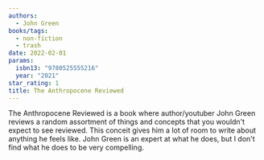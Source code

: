 ```yaml
---
authors:
  - John Green
books/tags:
  - non-fiction
  - trash
date: 2022-02-01
params:
  isbn13: "9780525555216"
  year: "2021"
star_rating: 1
title: The Anthropocene Reviewed
---
```


The Anthropocene Reviewed is a book where author/youtuber John Green reviews a random assortment of things and concepts that you wouldn't expect to see reviewed. This conceit gives him a lot of room to write about anything he feels like. John Green is an expert at what he does, but I don't find what he does to be very compelling.

<!--more-->

